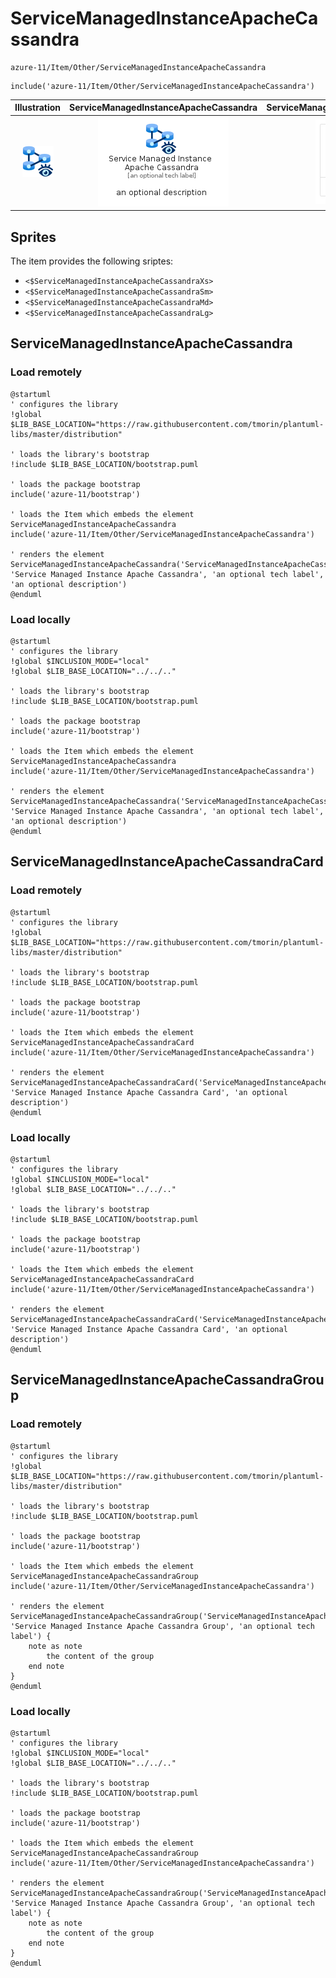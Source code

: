 # ServiceManagedInstanceApacheCassandra


```text
azure-11/Item/Other/ServiceManagedInstanceApacheCassandra
```

```text
include('azure-11/Item/Other/ServiceManagedInstanceApacheCassandra')
```



| Illustration | ServiceManagedInstanceApacheCassandra | ServiceManagedInstanceApacheCassandraCard | ServiceManagedInstanceApacheCassandraGroup |
| :---: | :---: | :---: | :---: |
| ![illustration for Illustration](../../../azure-11/Item/Other/ServiceManagedInstanceApacheCassandra.png) | ![illustration for ServiceManagedInstanceApacheCassandra](../../../azure-11/Item/Other/ServiceManagedInstanceApacheCassandra.Local.png) | ![illustration for ServiceManagedInstanceApacheCassandraCard](../../../azure-11/Item/Other/ServiceManagedInstanceApacheCassandraCard.Local.png) | ![illustration for ServiceManagedInstanceApacheCassandraGroup](../../../azure-11/Item/Other/ServiceManagedInstanceApacheCassandraGroup.Local.png) |



## Sprites
The item provides the following sriptes:

- `<$ServiceManagedInstanceApacheCassandraXs>`
- `<$ServiceManagedInstanceApacheCassandraSm>`
- `<$ServiceManagedInstanceApacheCassandraMd>`
- `<$ServiceManagedInstanceApacheCassandraLg>`





## ServiceManagedInstanceApacheCassandra

### Load remotely
```plantuml
@startuml
' configures the library
!global $LIB_BASE_LOCATION="https://raw.githubusercontent.com/tmorin/plantuml-libs/master/distribution"

' loads the library's bootstrap
!include $LIB_BASE_LOCATION/bootstrap.puml

' loads the package bootstrap
include('azure-11/bootstrap')

' loads the Item which embeds the element ServiceManagedInstanceApacheCassandra
include('azure-11/Item/Other/ServiceManagedInstanceApacheCassandra')

' renders the element
ServiceManagedInstanceApacheCassandra('ServiceManagedInstanceApacheCassandra', 'Service Managed Instance Apache Cassandra', 'an optional tech label', 'an optional description')
@enduml
```

### Load locally
```plantuml
@startuml
' configures the library
!global $INCLUSION_MODE="local"
!global $LIB_BASE_LOCATION="../../.."

' loads the library's bootstrap
!include $LIB_BASE_LOCATION/bootstrap.puml

' loads the package bootstrap
include('azure-11/bootstrap')

' loads the Item which embeds the element ServiceManagedInstanceApacheCassandra
include('azure-11/Item/Other/ServiceManagedInstanceApacheCassandra')

' renders the element
ServiceManagedInstanceApacheCassandra('ServiceManagedInstanceApacheCassandra', 'Service Managed Instance Apache Cassandra', 'an optional tech label', 'an optional description')
@enduml
```

## ServiceManagedInstanceApacheCassandraCard

### Load remotely
```plantuml
@startuml
' configures the library
!global $LIB_BASE_LOCATION="https://raw.githubusercontent.com/tmorin/plantuml-libs/master/distribution"

' loads the library's bootstrap
!include $LIB_BASE_LOCATION/bootstrap.puml

' loads the package bootstrap
include('azure-11/bootstrap')

' loads the Item which embeds the element ServiceManagedInstanceApacheCassandraCard
include('azure-11/Item/Other/ServiceManagedInstanceApacheCassandra')

' renders the element
ServiceManagedInstanceApacheCassandraCard('ServiceManagedInstanceApacheCassandraCard', 'Service Managed Instance Apache Cassandra Card', 'an optional description')
@enduml
```

### Load locally
```plantuml
@startuml
' configures the library
!global $INCLUSION_MODE="local"
!global $LIB_BASE_LOCATION="../../.."

' loads the library's bootstrap
!include $LIB_BASE_LOCATION/bootstrap.puml

' loads the package bootstrap
include('azure-11/bootstrap')

' loads the Item which embeds the element ServiceManagedInstanceApacheCassandraCard
include('azure-11/Item/Other/ServiceManagedInstanceApacheCassandra')

' renders the element
ServiceManagedInstanceApacheCassandraCard('ServiceManagedInstanceApacheCassandraCard', 'Service Managed Instance Apache Cassandra Card', 'an optional description')
@enduml
```

## ServiceManagedInstanceApacheCassandraGroup

### Load remotely
```plantuml
@startuml
' configures the library
!global $LIB_BASE_LOCATION="https://raw.githubusercontent.com/tmorin/plantuml-libs/master/distribution"

' loads the library's bootstrap
!include $LIB_BASE_LOCATION/bootstrap.puml

' loads the package bootstrap
include('azure-11/bootstrap')

' loads the Item which embeds the element ServiceManagedInstanceApacheCassandraGroup
include('azure-11/Item/Other/ServiceManagedInstanceApacheCassandra')

' renders the element
ServiceManagedInstanceApacheCassandraGroup('ServiceManagedInstanceApacheCassandraGroup', 'Service Managed Instance Apache Cassandra Group', 'an optional tech label') {
    note as note
        the content of the group
    end note
}
@enduml
```

### Load locally
```plantuml
@startuml
' configures the library
!global $INCLUSION_MODE="local"
!global $LIB_BASE_LOCATION="../../.."

' loads the library's bootstrap
!include $LIB_BASE_LOCATION/bootstrap.puml

' loads the package bootstrap
include('azure-11/bootstrap')

' loads the Item which embeds the element ServiceManagedInstanceApacheCassandraGroup
include('azure-11/Item/Other/ServiceManagedInstanceApacheCassandra')

' renders the element
ServiceManagedInstanceApacheCassandraGroup('ServiceManagedInstanceApacheCassandraGroup', 'Service Managed Instance Apache Cassandra Group', 'an optional tech label') {
    note as note
        the content of the group
    end note
}
@enduml
```

